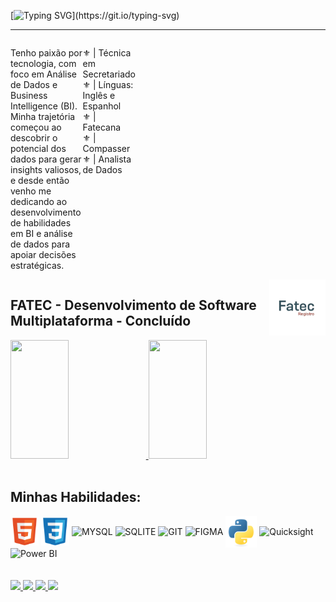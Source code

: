 [![Typing SVG](https://readme-typing-svg.herokuapp.com/?color=dabfff&size=35&center=true&vCenter=true&width=1000&lines=Oi,sou+Elizama.)](https://git.io/typing-svg)
<hr>         

<div style="display:flex; width:200px; justify-content:space-between;">

Tenho paixão por tecnologia, com foco em Análise de Dados e Business Intelligence (BI). Minha trajetória começou ao descobrir o potencial dos dados para gerar insights valiosos, e desde então venho me dedicando ao desenvolvimento de habilidades em BI e análise de dados para apoiar decisões estratégicas.
<hr>

⚜︎ | Técnica em Secretariado  
⚜︎ | Línguas: Inglês e Espanhol  
⚜︎ | Fatecana  
⚜︎ | Compasser  
⚜︎ | Analista de Dados  

<br>
</div>

<a href="https://www.cps.sp.gov.br/tag/fatec-registro/" target="_blank" rel="noopener noreferrer">
<img src="FATEC.png" height="90" align='right' />
</a>

<h2> FATEC - Desenvolvimento de Software Multiplataforma - Concluído </h2>

<div align="left">
  <a href="https://github.com/Eliz-ama">
    <img width="43%" height="190px" src="https://github-readme-stats.vercel.app/api?username=Eliz-ama&show_icons=false&theme=tokyonight&include_all_commits=false&count_private=true"/>
    <img width="43%" height="190px" src="https://github-readme-stats.vercel.app/api/top-langs/?username=Eliz-ama&show_icons=false&theme=tokyonight&include_all_commits=true&count_private=true"/>
  </a>
</div>

<br>

## Minhas Habilidades:          
<div style="display: inline_block">
  <img align="center" alt="HTML" height="45" src="https://raw.githubusercontent.com/devicons/devicon/master/icons/html5/html5-original.svg">
  <img align="center" alt="CSS" height="45" src="https://raw.githubusercontent.com/devicons/devicon/master/icons/css3/css3-original.svg">
  <img align="center" alt="MYSQL" height="50" src="https://cdn.icon-icons.com/icons2/2699/PNG/512/mysql_official_logo_icon_169938.png">
  <img align="center" alt="SQLITE" height="50" src="https://w7.pngwing.com/pngs/1010/539/png-transparent-sqlite-logo-thumbnail-tech-companies.png"/>
  <img align="center" alt="GIT" height="50" src="https://cdn.jsdelivr.net/gh/devicons/devicon/icons/git/git-original.svg"/>       
  <img align="center" alt="FIGMA" height="50" src="https://cdn.jsdelivr.net/gh/devicons/devicon/icons/figma/figma-original.svg"/>
  <img align="center" alt="Python" height="50" width="50" src="https://raw.githubusercontent.com/devicons/devicon/master/icons/python/python-original.svg">
  <img align="center" alt="Quicksight" height="50" width="50" src="https://github.com/user-attachments/assets/c28f09b0-161c-4b51-a744-7d1b9d093696">  
  <img align="center" alt="Power BI" height="50" width="50" src="https://github.com/microsoft/PowerBI-Icons/blob/main/PNG/Power-BI.png">  
</div>

<br>
<br>

<a href="https://instagram.com/elifungirrl" target="_blank">
  <img src="https://img.shields.io/badge/-Instagram-%23E4405F?style=for-the-badge&logo=instagram&logoColor=white" height="25">
</a>
<a href="mailto:elizamanonatoizidoriozama@gmail.com">
  <img src="https://img.shields.io/badge/-Gmail-%23333?style=for-the-badge&logo=gmail&logoColor=white" target="_blank" height="25">
</a> 
<a href="http://linkedin.com/in/elizama-nonato" target="_blank">
  <img src="https://img.shields.io/badge/-LinkedIn-%230077B5?style=for-the-badge&logo=linkedin&logoColor=white" height="25">
</a>
<a href="https://discord.com/channels/1048046174592040970/1048046175233785908" target="_blank">
  <img src="https://img.shields.io/badge/Discord-7289DA?style=for-the-badge&logo=discord&logoColor=white" height="25">
</a>

<div align="right"></div>
